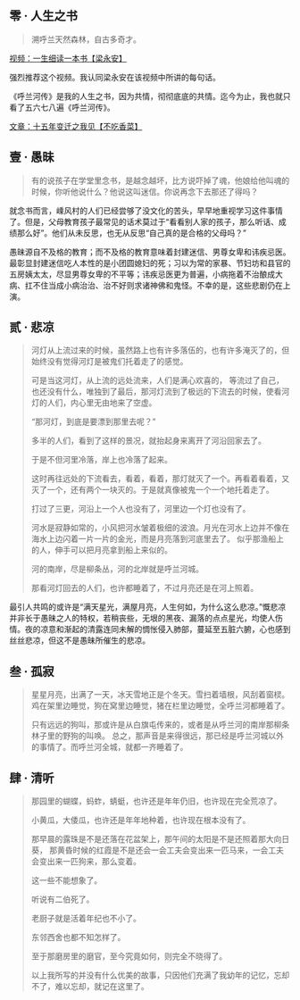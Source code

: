 ## 零 · 人生之书

> 溯呼兰天然森林，自古多奇才。

[视频：一生细读一本书【梁永安】](https://www.bilibili.com/video/BV12V411J7Xw)

强烈推荐这个视频。我认同梁永安在该视频中所讲的每句话。

《呼兰河传》是我的人生之书，因为共情，彻彻底底的共情。迄今为止，我也就只看了五六七八遍《呼兰河传》。

[文章：十五年变迁之我见【不吃香菜】](https://github.com/Anticorianderist/others)

## 壹 · 愚昧

> 有的说孩子在学堂里念书，是越念越坏，比方说吓掉了魂，他娘给他叫魂的时候，你听他说什么？他说这叫迷信。你说再念下去那还了得吗？

就念书而言，嵊风村的人们已经尝够了没文化的苦头，早早地重视学习这件事情了。但是，父母教育孩子最常见的话术莫过于“看看别人家的孩子，那么听话、成绩那么好”。他们从未反思，也无从反思“自己真的是合格的父母吗？”

愚昧源自不及格的教育；而不及格的教育意味着封建迷信、男尊女卑和讳疾忌医。最彰显封建迷信吃人本性的是小团圆媳妇的死；习以为常的家暴、节妇坊和县官的五房姨太太，尽显男尊女卑的不平等；讳疾忌医更为普遍，小病拖着不治酿成大病、扛不住当成小病治治、治不好则求诸神佛和鬼怪。不幸的是，这些悲剧仍在上演。

## 贰 · 悲凉

> 河灯从上流过来的时候，虽然路上也有许多落伍的，也有许多淹灭了的，但始终没有觉得河灯是被鬼们托着走了的感觉。
> 
> 可是当这河灯，从上流的远处流来，人们是满心欢喜的，
> 等流过了自己，也还没有什么，唯独到了最后，那河灯流到了极远的下流去的时候，使看河灯的人们，内心里无由地来了空虚。
> 
> “那河灯，到底是要漂到那里去呢？”
> 
> 多半的人们，看到了这样的景况，就抬起身来离开了河沿回家去了。
> 
> 于是不但河里冷落，岸上也冷落了起来。
> 
> 这时再往远处的下流看去，看着，看着，那灯就灭了一个。再看着看着，又灭了一个，还有两个一块灭的。于是就真像被鬼一个一个地托着走了。
> 
> 打过了三更，河沿上一个人也没有了，河里边一个灯也没有了。
> 
> 河水是寂静如常的，小风把河水皱着极细的波浪。月光在河水上边并不像在海水上边闪着一片一片的金光，而是月亮落到河底里去了。
> 似乎那渔船上的人，伸手可以把月亮拿到船上来似的。
> 
> 河的南岸，尽是柳条丛，河的北岸就是呼兰河城。
> 
> 那看河灯回去的人们，也许都睡着了，不过月亮还是在河上照着。

最引人共鸣的或许是“满天星光，满屋月亮，人生何如，为什么这么悲凉。”慨悲凉并非长于愚昧之人的特权，若稍丧些，无垠的黑夜、漏落的点点星光，均使人伤情。夜的凉意和渐起的清露连同未解的惆怅侵入肺部，蔓延至五脏六腑，心也感到丝丝悲凉，但这不是愚昧所催生的悲凉。



## 叁 · 孤寂

> 星星月亮，出满了一天，冰天雪地正是个冬天。雪扫着墙根，风刮着窗棂。
> 鸡在架里边睡觉，狗在窝里边睡觉，猪在栏里边睡觉，全呼兰河都睡着了。
> 
> 只有远远的狗叫，那或许是从白旗屯传来的，或者是从呼兰河的南岸那柳条林子里的野狗的叫唤。
> 总之，那声音是来得很远，那已经是呼兰河城以外的事情了。而呼兰河全城，就都一齐睡着了。

## 肆 · 清听

> 那园里的蝴蝶，蚂蚱，蜻蜓，也许还是年年仍旧，也许现在完全荒凉了。
> 
> 小黄瓜，大倭瓜，也许还是年年地种着，也许现在根本没有了。
> 
> 那早晨的露珠是不是还落在花盆架上，那午间的太阳是不是还照着那大向日葵，
> 那黄昏时候的红霞是不是还会一会工夫会变出来一匹马来，一会工夫会变出来一匹狗来，那么变着。
> 
> 这一些不能想象了。
> 
> 听说有二伯死了。
> 
> 老厨子就是活着年纪也不小了。
> 
> 东邻西舍也都不知怎样了。
> 
> 至于那磨房里的磨官，至今究竟如何，则完全不晓得了。
> 
> 以上我所写的并没有什么优美的故事，只因他们充满了我幼年的记忆，忘却不了，难以忘却，就记在这里了。




